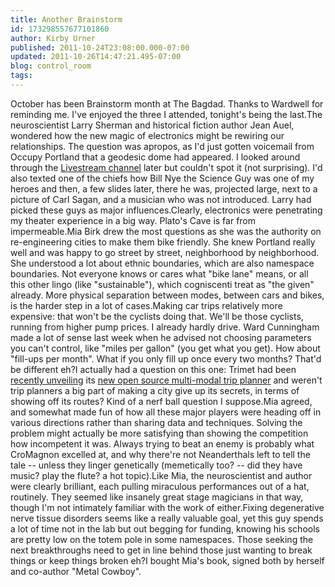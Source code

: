 ```yaml
---
title: Another Brainstorm
id: 173298557677101860
author: Kirby Urner
published: 2011-10-24T23:08:00.000-07:00
updated: 2011-10-26T14:47:21.495-07:00
blog: control_room
tags: 
---
```


October has been Brainstorm month at The Bagdad.  Thanks to Wardwell for reminding me.  I've enjoyed the three I attended, tonight's being the last.The neuroscientist Larry Sherman and historical fiction author Jean Auel, wondered how the new magic of electronics might be rewiring our relationships.  The question was apropos, as I'd just gotten voicemail from Occupy Portland that a geodesic dome had appeared.  I looked around through the [Livestream channel](http://www.livestream.com/occupyptown) later but couldn't spot it (not surprising).  I'd also texted one of the chiefs how Bill Nye the Science Guy was one of my heroes and then, a few slides later, there he was, projected large, next to a picture of Carl Sagan, and a musician who was not introduced.  Larry had picked these guys as major influences.Clearly, electronics were penetrating my theater experience in a big way. Plato's Cave is far from impermeable.Mia Birk drew the most questions as she was the authority on re-engineering cities to make them bike friendly.  She knew Portland really well and was happy to go street by street, neighborhood by neighborhood. She understood a lot about ethnic boundaries, which are also namespace boundaries.  Not everyone knows or cares what "bike lane" means, or all this other lingo (like "sustainable"), which cogniscenti treat as "the given" already.  More physical separation between modes, between cars and bikes, is the harder step in a lot of cases.Making car trips relatively more expensive:  that won't be the cyclists doing that.  We'll be those cyclists, running from higher pump prices. I already hardly drive.  Ward Cunningham made a lot of sense last week when he advised not choosing parameters you can't control, like "miles per gallon" (you get what you get).  How about "fill-ups per month". What if you only fill up once every two months?  That'd be different eh?I actually had a question on this one: Trimet had been [recently unveiling](http://worldgame.blogspot.com/2011/10/wherecamppdx.html) its [new open source multi-modal trip planner](http://trimet.org/news/releases/oct15-rtp.htm) and weren't trip planners a big part of making a city give up its secrets, in terms of showing off its routes?  Kind of a nerf ball question I suppose.Mia agreed, and somewhat made fun of how all these major players were heading off in various directions rather than sharing data and techniques.  Solving the problem might actually be more satisfying than showing the competition how incompetent it was.  Always trying to beat an enemy is probably what CroMagnon excelled at, and why there're not Neanderthals left to tell the tale -- unless they linger genetically (memetically too?  -- did they have music? play the flute? a hot topic).Like Mia, the neuroscientist and author were clearly brilliant, each pulling miraculous performances out of a hat, routinely.  They seemed like insanely great stage magicians in that way, though I'm not intimately familiar with the work of either.Fixing degenerative nerve tissue disorders seems like a really valuable goal, yet this guy spends a lot of time not in the lab but out begging for funding, knowing his schools are pretty low on the totem pole in some namespaces.  Those seeking the next breakthroughs need to get in line behind those just wanting to break things or keep things broken eh?I bought Mia's book, signed both by herself and co-author "Metal Cowboy".